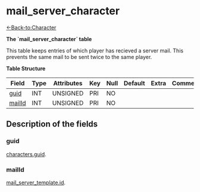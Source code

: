 # mail_server_character

[<-Back-to:Character](database-character)

**The \`mail_server_character\` table**

This table keeps entries of which player has recieved a server mail. This prevents the same mail to be sent twice to the same player.

**Table Structure**

| Field       | Type | Attributes | Key | Null | Default | Extra | Comment |
| ----------- | ---- | ---------- | --- | ---- | ------- | ----- | ------- |
| [guid][1]   | INT  | UNSIGNED   | PRI | NO   |         |       |         |
| [mailId][2] | INT  | UNSIGNED   | PRI | NO   |         |       |         |

[1]: #guid
[2]: #mailId

## Description of the fields

### guid

[characters.guid](characters#guid).

### mailId

[mail_server_template.id](mail_server_template#guid).
